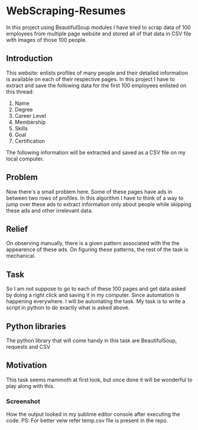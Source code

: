 # WebScraping-Resumes
In this project using BeautifulSoup modules I have tried to scrap data of 100 employees from multiple page website and stored all of that data in CSV file with images of those 100 people.


## Introduction
This website: enlists profiles of many people and their detailed information is available on each of their respective pages. In this project I have to extract and save the following data for the first 100 employees enlisted on this thread:
1. Name
2. Degree
3. Career Level
4. Membership
5. Skills
6. Goal
7. Certification

The following information will be extracted and saved as a CSV file on my local computer.


## Problem
Now there's a small problem here. Some of these pages have ads in between two rows of profiles. In this algorithm I have to think of a way to jump over these ads to extract information only about people while skipping these ads and other irrelevant data.


## Relief
On observing manually, there is a given pattern associated with the the appearence of these ads. On figuring these patterns, the rest of the task is mechanical.


## Task
So I am not suppose to go to each of these 100 pages and get data asked by doing a right click and saving it in my computer. Since automation is happening everywhere. I will be automating the task. My task is to write a script in python to do exactly what is asked above. 


## Python libraries
The python library that will come handy in this task are BeautifulSoup, requests and CSV


## Motivation
This task seems mammoth at first look, but once done it will be wonderful to play along with this.


### Screenshot
How the output looked in my sublime editor console after executing the code.
PS: For better veiw refer temp.csv file is present in the repo.


